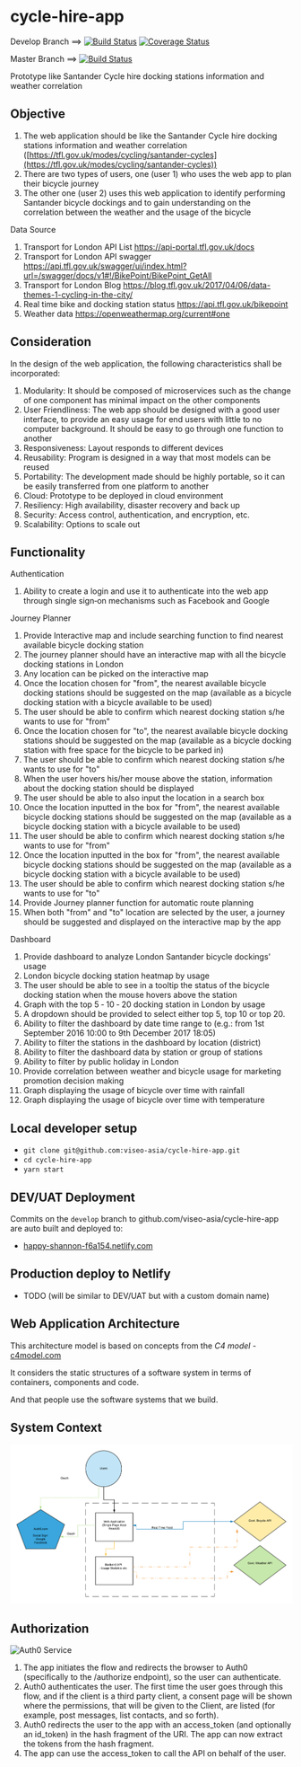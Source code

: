 # cycle-hire-app

Develop Branch ==> [![Build Status](https://travis-ci.org/viseo-asia/cycle-hire-app.svg?branch=develop)](https://travis-ci.org/viseo-asia/cycle-hire-app) [![Coverage Status](https://coveralls.io/repos/github/viseo-asia/cycle-hire-app/badge.svg?branch=develop)](https://coveralls.io/github/viseo-asia/cycle-hire-app?branch=develop)

Master Branch ==> [![Build Status](https://travis-ci.org/viseo-asia/cycle-hire-app.svg?branch=master)](https://travis-ci.org/viseo-asia/cycle-hire-app)

Prototype like Santander Cycle hire docking stations information and weather correlation

## Objective

1. The web application should be like the Santander Cycle hire docking stations
information and weather correlation ([https://tfl.gov.uk/modes/cycling/santander-cycles](https://tfl.gov.uk/modes/cycling/santander-cycles))
2. There are two types of users, one (user 1) who uses the web app to plan their bicycle journey
3. The other one (user 2) uses this web application to identify performing Santander bicycle dockings and to gain understanding on the correlation between the weather and the usage of the bicycle

Data Source

1. Transport for London API List https://api-portal.tfl.gov.uk/docs
2. Transport for London API swagger https://api.tfl.gov.uk/swagger/ui/index.html?url=/swagger/docs/v1#!/BikePoint/BikePoint_GetAll
3. Transport for London Blog https://blog.tfl.gov.uk/2017/04/06/data-themes-1-cycling-in-the-city/
4. Real time bike and docking station status https://api.tfl.gov.uk/bikepoint
5. Weather data https://openweathermap.org/current#one

## Consideration
In the design of the web application, the following characteristics shall be incorporated:
1. Modularity: It should be composed of microservices such as the change of one component has minimal impact on the other components
2. User Friendliness: The web app should be designed with a good user interface, to provide an easy usage for end users with little to no computer background. It should be easy to go through one function to another
3. Responsiveness: Layout responds to different devices
4. Reusability: Program is designed in a way that most models can be reused
5. Portability: The development made should be highly portable, so it can be easily transferred from one platform to another
6. Cloud: Prototype to be deployed in cloud environment
7. Resiliency: High availability, disaster recovery and back up
8. Security: Access control, authentication, and encryption, etc.
9. Scalability: Options to scale out

## Functionality

Authentication

1. Ability to create a login and use it to authenticate into the web app through single sign‐on mechanisms such as Facebook and Google

Journey Planner

1. Provide Interactive map and include searching function to find nearest available bicycle docking station
2. The journey planner should have an interactive map with all the bicycle docking stations in London
3. Any location can be picked on the interactive map
4. Once the location chosen for "from", the nearest available bicycle docking stations should be suggested on the map (available as a bicycle docking station with a bicycle available to be
used)
5. The user should be able to confirm which nearest docking station s/he wants to use for "from"
6. Once the location chosen for "to", the nearest available bicycle docking stations should be
suggested on the map (available as a bicycle docking station with free space for the bicycle to be parked in)
7. The user should be able to confirm which nearest docking station s/he wants to use for "to"
8. When the user hovers his/her mouse above the station, information about the docking station should be displayed
9. The user should be able to also input the location in a search box
10. Once the location inputted in the box for "from", the nearest available bicycle docking stations should be suggested on the map (available as a bicycle docking station with a bicycle available to be used)
11. The user should be able to confirm which nearest docking station s/he wants to use for "from"
12. Once the location inputted in the box for "from", the nearest available bicycle docking stations should be suggested on the map (available as a bicycle docking station with a bicycle
available to be used)
13. The user should be able to confirm which nearest docking station s/he wants to use for "to"
14. Provide Journey planner function for automatic route planning
15. When both "from" and "to" location are selected by the user, a journey should be suggested and displayed on the interactive map by the app


Dashboard

1. Provide dashboard to analyze London Santander bicycle dockings' usage
2. London bicycle docking station heatmap by usage
3. The user should be able to see in a tooltip the status of the bicycle docking station when the mouse hovers above the station
4. Graph with the top 5 ‐ 10 ‐ 20 docking station in London by usage
5. A dropdown should be provided to select either top 5, top 10 or top 20.
6. Ability to filter the dashboard by date time range to (e.g.: from 1st September 2016 10:00 to 9th December 2017 18:05)
7. Ability to filter the stations in the dashboard by location (district)
8. Ability to filter the dashboard data by station or group of stations
9. Ability to filter by public holiday in London
10. Provide correlation between weather and bicycle usage for marketing promotion decision making
11. Graph displaying the usage of bicycle over time with rainfall
12. Graph displaying the usage of bicycle over time with temperature


## Local developer setup

- `git clone git@github.com:viseo-asia/cycle-hire-app.git`
- `cd cycle-hire-app`
- `yarn start`

## DEV/UAT Deployment

Commits on the `develop` branch to github.com/viseo-asia/cycle-hire-app are auto built and deployed to:

- [happy-shannon-f6a154.netlify.com](https://happy-shannon-f6a154.netlify.com)

## Production deploy to Netlify

- TODO (will be similar to DEV/UAT but with a custom domain name)

<!-- - `AUTH0_URL=https://happy-shannon-f6a154.netlify.com yarn build` -->
<!-- - Sign into Viseo Netlify account, drag and drop deploy -->

## Web Application Architecture

This architecture model is based on concepts from the *C4 model* - [c4model.com](http://c4model.com)

It considers the static structures of a software system in terms of containers, components and code. 

And that people use the software systems that we build.

## System Context
![System Context](docs/cycle-hire-system-context.png)

## Authorization
![Auth0 Service](https://cdn2.auth0.com/docs/media/articles/api-auth/implicit-grant.png)

1. The app initiates the flow and redirects the browser to Auth0 (specifically to the /authorize endpoint), so the user can authenticate.
2. Auth0 authenticates the user. The first time the user goes through this flow, and if the client is a third party client, a consent page will be shown where the permissions, that will be given to the Client, are listed (for example, post messages, list contacts, and so forth).
3. Auth0 redirects the user to the app with an access_token (and optionally an id_token) in the hash fragment of the URI. The app can now extract the tokens from the hash fragment.
4. The app can use the access_token to call the API on behalf of the user.

